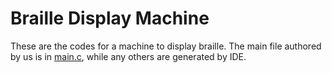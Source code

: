 # Braille Display Machine 

These are the codes for a machine to display braille. The main file authored by us is in [main.c](code/Core/Src/main.c), while any others are generated by IDE.
